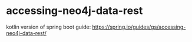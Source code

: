 # accessing-neo4j-data-rest
kotlin version of spring boot guide: https://spring.io/guides/gs/accessing-neo4j-data-rest/
